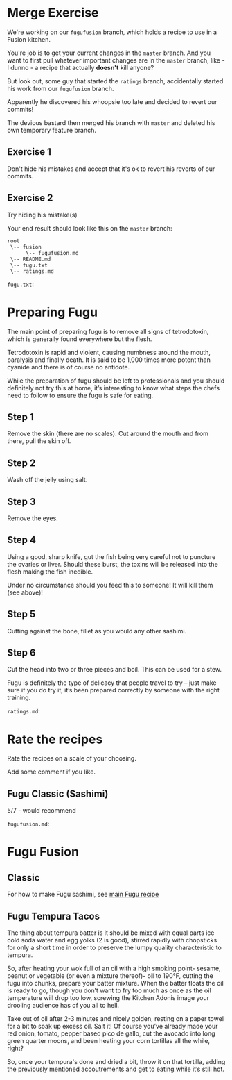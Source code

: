# Merge Exercise
We're working on our `fugufusion` branch, which holds a recipe to use in a Fusion kitchen.

You're job is to get your current changes in the `master` branch.
And you want to first pull whatever important changes are in the `master` branch, like - I dunno - a recipe that actually **doesn't** kill anyone?

But look out, some guy that started the `ratings` branch, accidentally started his work from our `fugufusion` branch.

Apparently he discovered his whoopsie too late and decided to revert our commits! 

The devious bastard then merged his branch with `master` and deleted his own temporary feature branch.

## Exercise 1
Don't hide his mistakes and accept that it's ok to revert his reverts of our commits.

## Exercise 2
Try hiding his mistake(s)

Your end result should look like this on the `master` branch:

    root
     \-- fusion
          \-- fugufusion.md
     \-- README.md
     \-- fugu.txt
     \-- ratings.md

`fugu.txt`:
# Preparing Fugu
The main point of preparing fugu is to remove all signs of tetrodotoxin, 
which is generally found everywhere but the flesh. 

Tetrodotoxin is rapid and violent, causing numbness around the mouth, paralysis and finally death. 
It is said to be 1,000 times more potent than cyanide and there is of course no antidote.

While the preparation of fugu should be left to professionals and you should definitely not try this at home, 
it’s interesting to know what steps the chefs need to follow to ensure the fugu is safe for eating.

## Step 1
Remove the skin (there are no scales). Cut around the mouth and from there, pull the skin off.

## Step 2
Wash off the jelly using salt.

## Step 3
Remove the eyes.

## Step 4
Using a good, sharp knife, gut the fish being very careful not to puncture the ovaries or liver.
Should these burst, the toxins will be released into the flesh making the fish inedible.

Under no circumstance should you feed this to someone! It will kill them (see above)!

## Step 5
Cutting against the bone, fillet as you would any other sashimi.

## Step 6
Cut the head into two or three pieces and boil. This can be used for a stew.

Fugu is definitely the type of delicacy that people travel to try – just make sure if you do try it, 
it’s been prepared correctly by someone with the right training.

`ratings.md`:
# Rate the recipes

Rate the recipes on a scale of your choosing.

Add some comment if you like.

## Fugu Classic (Sashimi)
5/7 - would recommend

`fugufusion.md`:
# Fugu Fusion

## Classic
For how to make Fugu sashimi, see [main Fugu recipe](../fugu.txt)

## Fugu Tempura Tacos
The thing about tempura batter is it should be mixed with equal parts ice cold soda water and egg yolks 
(2 is good), stirred rapidly with chopsticks for only a short time 
in order to preserve the lumpy quality characteristic to tempura. 
 
So, after heating your wok full of an oil with a high smoking point- sesame, 
peanut or vegetable (or even a mixture thereof)- oil to 190°F, cutting the fugu
into chunks, prepare your batter mixture. When the batter floats the oil is ready to go, 
though you don’t want to fry too much as once as the oil temperature will drop too low, 
screwing the Kitchen Adonis image your drooling audience has of you all to hell.

Take out of oil after 2-3 minutes and nicely golden, resting on a paper towel for a bit to soak up excess oil. 
Salt it! Of course you’ve already made your red onion, tomato, pepper based pico de gallo, 
cut the avocado into long green quarter moons, and been heating your corn tortillas all the while, right? 

So, once your tempura's done and dried a bit, throw it on that tortilla, 
adding the previously mentioned accoutrements and get to eating while it’s still hot.

